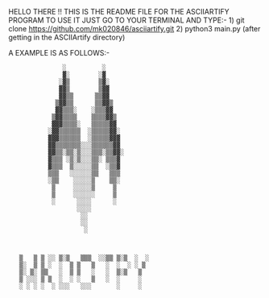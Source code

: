 HELLO THERE !! THIS IS THE README FILE FOR THE ASCIIARTIFY PROGRAM TO USE IT
JUST GO TO YOUR TERMINAL AND TYPE:-
	1) git clone https://github.com/mk020846/asciiartify.git
	2) python3 main.py (after getting in the ASCIIArtify directory)

A EXAMPLE IS AS FOLLOWS:-                             
                                                  
                   ░          ░                   
                   ▓░        ░▓                   
                  ░▓▒        ▒▓░                  
                  ▓▓▒        ▒▓▓                  
                  ▓▓▒▒      ▒▒▓▓                  
                 ▒▓▓▒▒      ▒▒▓▓▒                 
                 ▓▓▒▒▒░    ░▒▒▒▓▓                 
                ▒▓▓▒▒▒▒    ▒▒▒▒▓▓▒                
                ▓▓▓▒▒▒▒░   ▒▒▒▒▒▓▓                
               ░▓▓▒▒▒▒▒▒  ░▒▒▒▒▒▓▓░               
               ▓▓▓▒▒▒▒▒▒  ░▒▒▒▒▒▓▓▓               
               ▓▓▒▒▒▒▒▒▒░░░▒▒▒▒▒▒▓▓               
               ▓▓▒▒░▒▒░▒░░░▒▒▒░▒▒▓▓░              
               ▓▒▒▒ ░▒░▒░░░▒▒░ ▒▒▒▓               
               ▓▒▒▒  ▒░░░░░▒▒  ░▒▒▓               
               ▒▒▒   ░░░░░░▒▒   ▒▒▒               
               ░▒▒    ░░░░░▒    ▒▒░               
                ▒     ░░░░░▒     ▒                
                ▒     ░░░░░░     ▒                
                ░      ░░░░      ░                
                       ░░░░                       
                        ░░                        
                        ░░                        
                         ░                        
                                                  
                                                  
                                                  
       ▒   ▒ ▒ ░░ ▒░▒   ▒▒▒  ░░▒▒ ▒░▒  ░  ░       
       ▒░  ▒ ▒ ░  ░  ▒ ▒   ▒   ░  ░  ░ ░ ▒        
       ▒░ ▒░ ▒▒   ░  ▒ ▒   ░   ░  ▒░▒   ▒         
       ▒ ░░░ ▒ ▒  ░  ░ ░   ▒   ░  ░     ░         
       ░ ░ ░ ░  ░ ░░░   ░░░       ░     ░         



